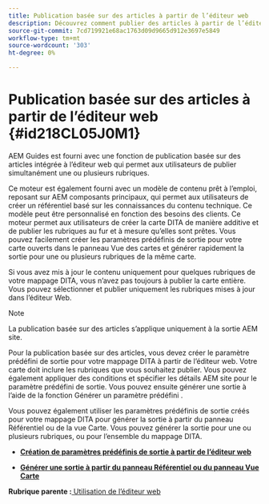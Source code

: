 ```yaml
---
title: Publication basée sur des articles à partir de l’éditeur web
description: Découvrez comment publier des articles à partir de l’éditeur web
source-git-commit: 7cd719921e68ac1763d09d9665d912e3697e5849
workflow-type: tm+mt
source-wordcount: '303'
ht-degree: 0%

---
```



# Publication basée sur des articles à partir de l’éditeur web {#id218CL05J0M1}

AEM Guides est fourni avec une fonction de publication basée sur des articles intégrée à l’éditeur web qui permet aux utilisateurs de publier simultanément une ou plusieurs rubriques.

Ce moteur est également fourni avec un modèle de contenu prêt à l’emploi, reposant sur AEM composants principaux, qui permet aux utilisateurs de créer un référentiel basé sur les connaissances du contenu technique. Ce modèle peut être personnalisé en fonction des besoins des clients. Ce moteur permet aux utilisateurs de créer la carte DITA de manière additive et de publier les rubriques au fur et à mesure qu’elles sont prêtes. Vous pouvez facilement créer les paramètres prédéfinis de sortie pour votre carte ouverts dans le panneau Vue des cartes et générer rapidement la sortie pour une ou plusieurs rubriques de la même carte.

Si vous avez mis à jour le contenu uniquement pour quelques rubriques de votre mappage DITA, vous n’avez pas toujours à publier la carte entière. Vous pouvez sélectionner et publier uniquement les rubriques mises à jour dans l’éditeur Web.

>[!NOTE]
>
> La publication basée sur des articles s’applique uniquement à la sortie AEM site.

Pour la publication basée sur des articles, vous devez créer le paramètre prédéfini de sortie pour votre mappage DITA à partir de l’éditeur web. Votre carte doit inclure les rubriques que vous souhaitez publier. Vous pouvez également appliquer des conditions et spécifier les détails AEM site pour le paramètre prédéfini de sortie. Vous pouvez ensuite générer une sortie à l’aide de la fonction Générer un paramètre prédéfini .

Vous pouvez également utiliser les paramètres prédéfinis de sortie créés pour votre mappage DITA pour générer la sortie à partir du panneau Référentiel ou de la vue Carte. Vous pouvez générer la sortie pour une ou plusieurs rubriques, ou pour l’ensemble du mappage DITA.

- **[Création de paramètres prédéfinis de sortie à partir de l’éditeur web](web-editor-article-publishing-presets.md)**

- **[Générer une sortie à partir du panneau Référentiel ou du panneau Vue Carte](web-editor-article-publishing-output.md)**


**Rubrique parente :**[ Utilisation de l’éditeur web](web-editor.md)

